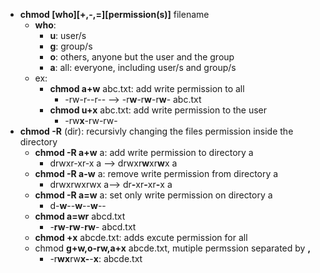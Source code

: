 * **chmod [who][+,-,=][permission(s)]** filename
	* **who**:
		* **u**: user/s
		* **g**: group/s
		* **o**: others, anyone but the user and the group
		* **a**: all: everyone, including user/s and group/s 
	* ex:
		* **chmod a+w** abc.txt: add write permission to all
			* -rw-r--r-- --> -r**w**-r**w**-r**w**- abc.txt
		* **chmod u+x** abc.txt: add write permission to the user
			* -rw**x**-rw-rw-
* **chmod -R** (dir): recursivly changing the files permission inside the directory
	* **chmod -R a+w** a: add write permission to directory a  
		* drwxr-xr-x a --> drwxr**w**xr**w**x a
	* **chmod -R a-w** a: remove write permission from directory a
		* drwxrwxrwx a--> dr<strong>-</strong>xr<strong>-</strong>xr<strong>-</strong>x a
	* **chmod -R a=w** a: set only write permission on directory a
		* d-**w**--**w**--**w**--
	* **chmod a=wr** abcd.txt
		* -**rw**-**rw**-**rw**- abcd.txt 
	* **chmod +x** abcde.txt: adds excute permission for all
	* chmod **g+w,o-rw,a+x** abcde.txt, mutiple permssion separated by **,**
		* -r**wx**rw**x-**-**x**: abcde.txt
